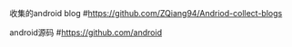 收集的android blog
#https://github.com/ZQiang94/Andriod-collect-blogs

android源码
#https://github.com/android
